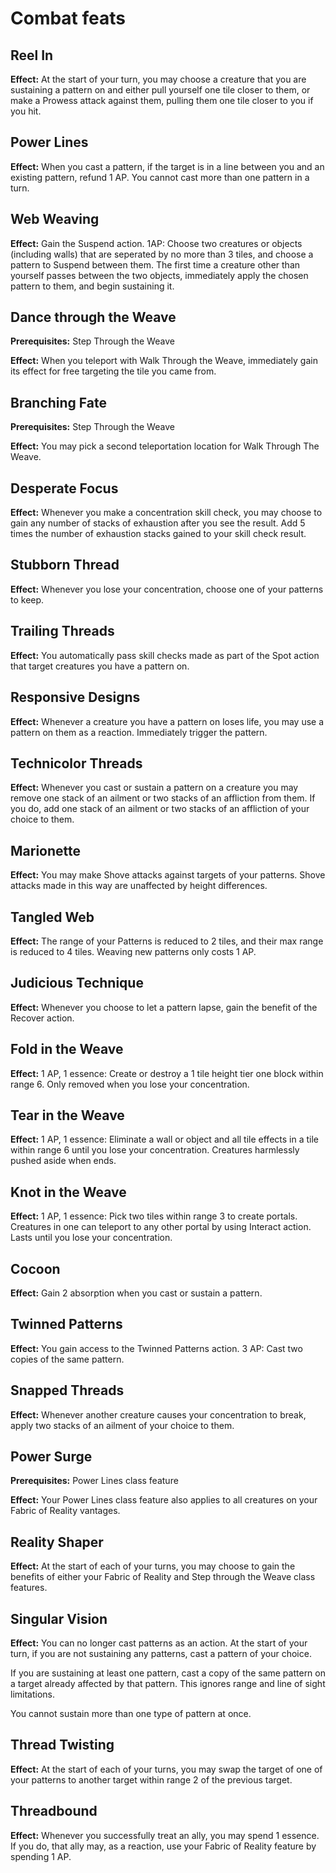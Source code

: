 # Combat feats

## Reel In

**Effect:** At the start of your turn, you may choose a creature that you are sustaining a pattern on and either pull yourself one tile closer to them, or make a Prowess attack against them, pulling them one tile closer to you if you hit.

## Power Lines

**Effect:** When you cast a pattern, if the target is in a line between you and an existing pattern, refund 1 AP. You cannot cast more than one pattern in a turn.

## Web Weaving

**Effect:** Gain the Suspend action. 1AP: Choose two creatures or objects (including walls) that are seperated by no more than 3 tiles, and choose a pattern to Suspend between them. The first time a creature other than yourself passes between the two objects, immediately apply the chosen pattern to them, and begin sustaining it.

## Dance through the Weave

**Prerequisites:** Step Through the Weave

**Effect:** When you teleport with Walk Through the Weave, immediately gain its effect for free targeting the tile you came from.

## Branching Fate

**Prerequisites:** Step Through the Weave

**Effect:** You may pick a second teleportation location for Walk Through The Weave.

## Desperate Focus

**Effect:** Whenever you make a concentration skill check, you may choose to gain any number of stacks of exhaustion after you see the result. Add 5 times the number of exhaustion stacks gained to your skill check result.

## Stubborn Thread

**Effect:** Whenever you lose your concentration, choose one of your patterns to keep.

## Trailing Threads

**Effect:** You automatically pass skill checks made as part of the Spot action that target creatures you have a pattern on.

## Responsive Designs

**Effect:** Whenever a creature you have a pattern on loses life, you may use a pattern on them as a reaction. Immediately trigger the pattern.

## Technicolor Threads

**Effect:** Whenever you cast or sustain a pattern on a creature you may remove one stack of an ailment or two stacks of an affliction from them. If you do, add one stack of an ailment or two stacks of an affliction of your choice to them.

## Marionette

**Effect:** You may make Shove attacks against targets of your patterns. Shove attacks made in this way are unaffected by height differences.

## Tangled Web

**Effect:** The range of your Patterns is reduced to 2 tiles, and their max range is reduced to 4 tiles. Weaving new patterns only costs 1 AP.

## Judicious Technique

**Effect:** Whenever you choose to let a pattern lapse, gain the benefit of the Recover action.

## Fold in the Weave

**Effect:** 1 AP, 1 essence: Create or destroy a 1 tile height tier one block within range 6. Only removed when you lose your concentration.

## Tear in the Weave

**Effect:** 1 AP, 1 essence: Eliminate a wall or object and all tile effects in a tile within range 6 until you lose your concentration. Creatures harmlessly pushed aside when ends.

## Knot in the Weave

**Effect:** 1 AP, 1 essence: Pick two tiles within range 3 to create portals. Creatures in one can teleport to any other portal by using Interact action. Lasts until you lose your concentration.

## Cocoon

**Effect:** Gain 2 absorption when you cast or sustain a pattern.

## Twinned Patterns

**Effect:** You gain access to the Twinned Patterns action. 3 AP: Cast two copies of the same pattern.

## Snapped Threads

**Effect:** Whenever another creature causes your concentration to break, apply two stacks of an ailment of your choice to them.

## Power Surge

**Prerequisites:** Power Lines class feature

**Effect:** Your Power Lines class feature also applies to all creatures on your Fabric of Reality vantages.

## Reality Shaper

**Effect:** At the start of each of your turns, you may choose to gain the benefits of either your Fabric of Reality and Step through the Weave class features.

## Singular Vision

**Effect:** You can no longer cast patterns as an action. At the start of your turn, if you are not sustaining any patterns, cast a pattern of your choice.

If you are sustaining at least one pattern, cast a copy of the same pattern on a target already affected by that pattern. This ignores range and line of sight limitations.

You cannot sustain more than one type of pattern at once.

## Thread Twisting

**Effect:** At the start of each of your turns, you may swap the target of one of your patterns to another target within range 2 of the previous target.

## Threadbound

**Effect:** Whenever you successfully treat an ally, you may spend 1 essence. If you do, that ally may, as a reaction, use your Fabric of Reality feature by spending 1 AP.